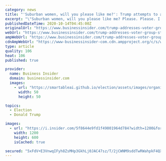 ```yaml
---
category: news
title: "'Suburban women, will you please like me?': Trump attempts to appeal to voter group he has struggled to reach"
excerpt: "\"Suburban women, will you please like me? Please. Please. I saved your damn neighborhood, OK?\" Trump said at a rally Tuesday."
publishedDateTime: 2020-10-14T04:45:00Z
originalUrl: "https://www.businessinsider.com/trump-addresses-voter-group-struggled-to-reach-suburban-women-2020-10"
webUrl: "https://www.businessinsider.com/trump-addresses-voter-group-struggled-to-reach-suburban-women-2020-10"
ampWebUrl: "https://www.businessinsider.com/trump-addresses-voter-group-struggled-to-reach-suburban-women-2020-10?amp"
cdnAmpWebUrl: "https://www-businessinsider-com.cdn.ampproject.org/c/s/www.businessinsider.com/trump-addresses-voter-group-struggled-to-reach-suburban-women-2020-10?amp"
type: article
quality: 106
heat: 106
published: true

provider:
  name: Business Insider
  domain: businessinsider.com
  images:
    - url: "https://smartableai.github.io/election/assets/images/organizations/businessinsider.com-50x50.jpg"
      width: 50
      height: 50

topics:
  - Election
  - Donald Trump

images:
  - url: "https://i.insider.com/5f8644e9fd1f49001964d784?width=1200&format=jpeg"
    width: 1200
    height: 600
    isCached: true

secured: "5xFdV+E3VnwqIFyh8ZsMHp3GkhLj0JAC47sz/T/2jCWNM9sddTwRWahpkF4QXEiC1QdbcOk2rweXcBOEHq6+navIES+QvdmoMGA/CnSptjhfQro0XwcVF9M2XGafviHMSM4CH60JKBkGrO0FyC864tV3uZBaziFQux3DH7m9MDtrkYFZQ5mxQk6+mabVojtEUuAXFA9Cb8RxMOBHpvK0RpfH9+27/S2aTrfz/cWbJSZPQpf+gLBKjVels6wXCtxxq83lGK1euLczaCM01jbiuPuBMb5gmIEID93a/z2q9cLul9rqiZ9jjGxinOY1C4JvJ+s191u3DEHwsqNlLg3TVg+ItycTc4aDd3qbI/qsnTo=;YAh2TYxewKiA4jsvjAFuig=="
---
```



